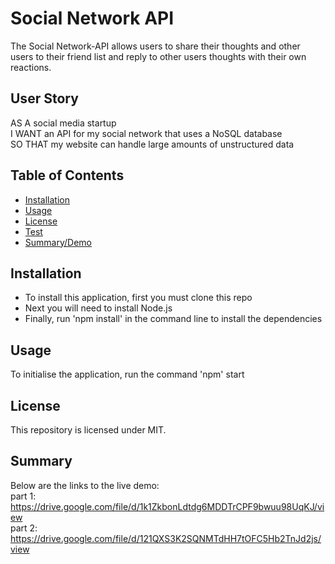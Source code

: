 # Social Network API

The Social Network-API allows users to share their thoughts and other users to their friend list and reply to other users thoughts with their own reactions.

## User Story

AS A social media startup<br>
I WANT an API for my social network that uses a NoSQL database<br>
SO THAT my website can handle large amounts of unstructured data

## Table of Contents

- [Installation](#Installation)
- [Usage](#Usage)
- [License](#License)
- [Test](#Test)
- [Summary/Demo](#Summary)


## Installation
- To install this application, first you must clone this repo<br>
- Next you will need to install Node.js<br>
- Finally, run 'npm install' in the command line to install the dependencies<br>

## Usage
To initialise the application, run the command 'npm' start

## License
This repository is licensed under MIT.

## Summary
Below are the links to the live demo:
<br>
part 1: https://drive.google.com/file/d/1k1ZkbonLdtdg6MDDTrCPF9bwuu98UqKJ/view
<br>
part 2: https://drive.google.com/file/d/121QXS3K2SQNMTdHH7tOFC5Hb2TnJd2js/view